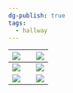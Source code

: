 ```yaml
---
dg-publish: true
tags:
  - hallway
---
```


| ![](https://i.imgur.com/B4trXM9.jpeg) |     | ![](https://i.imgur.com/sMJsYeN.jpeg) |
| ------------------------------------- | --- | ------------------------------------- |
| ![](https://i.imgur.com/KNHrUOy.jpeg) |     | ![](https://i.imgur.com/1xgo5HD.jpeg) |
| ![](https://i.imgur.com/zdH85SF.jpeg) |     | ![](https://i.imgur.com/ijRp9CK.jpeg) |





